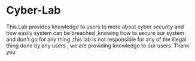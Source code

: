 # Cyber-Lab
This Lab provides knowledge to users to more about cyber security and how easily system can be breached ,knowing how to secure our system and don't go for any thing ,this lab is not responsible for any of the illegal thing done by any users , we are providing knowledge to our users. Thank you
